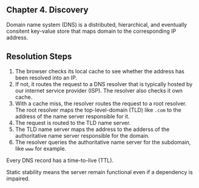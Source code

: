 ## Chapter 4. Discovery

Domain name system (DNS) is a distributed, hierarchical, and eventually consitent key-value store that maps domain to the corresponding IP address.


## Resolution Steps
1. The browser checks its local cache to see whether the address has been resolved into an IP.
2. If not, it routes the request to a DNS resolver that is typically hosted by our internet service provider (ISP). The resolver also checks it own cache.
3. With a cache miss, the resolver routes the request to a root resolver. The root resolver maps the top-level-domain (TLD) like `.com` to the address of the name server responsible for it.
4. The request is routed to the TLD name server.
5. The TLD name server maps the address to the adderss of the authoritative name server responsible for the domain.
6. The resolver queries the authoritative name server for the subdomain, like `www` for example.

Every DNS record has a time-to-live (TTL).

Static stability means the server remain functional even if a dependency is impaired.